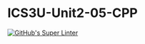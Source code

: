 # ICS3U-Unit2-05-CPP

[![GitHub's Super Linter](https://github.com/Joshua-Yeung-2/ICS3U-Unit2-05-CPP/workflows/GitHub's%20Super%20Linter/badge.svg)](https://github.com/Joshua-Yeung-2/ICS3U-Unit2-05-CPP/actions)
